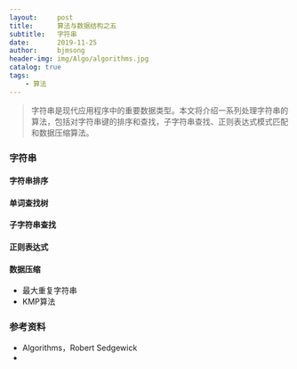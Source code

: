 ```yaml
---
layout:     post
title:      算法与数据结构之五
subtitle:   字符串
date:       2019-11-25
author:     bjmsong
header-img: img/Algo/algorithms.jpg
catalog: true
tags:
    - 算法
---
```

>字符串是现代应用程序中的重要数据类型。本文将介绍一系列处理字符串的算法，包括对字符串键的排序和查找，子字符串查找、正则表达式模式匹配和数据压缩算法。


### 字符串

#### 字符串排序

#### 单词查找树

#### 子字符串查找

#### 正则表达式

#### 数据压缩


- 最大重复字符串
- KMP算法

### 参考资料
- Algorithms，Robert Sedgewick
- 
